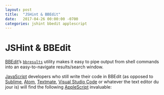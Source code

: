 ```yaml
---
layout: post
title:  "JSHint & BBEdit"
date:   2017-04-26 00:00:00 -0700
categories: jshint bbedit applescript
---
```


# JSHint & BBEdit

[BBEdit](https://www.barebones.com/products/bbedit/)’s [`bbresults`](https://www.barebones.com/support/bbedit/notes-11.6.html) utility makes it easy to pipe output from shell commands into an easy-to-navigate results/search window.

[JavaScript](https://developer.mozilla.org/en-US/docs/Web/JavaScript) developers who still write their code in BBEdit (as opposed to [Sublime](https://www.sublimetext.com), [Atom](https://atom.io), [Textmate](https://macromates.com), [Visual Studio Code](https://code.visualstudio.com) or whatever the text editor du jour is) will find the following [AppleScript](https://developer.apple.com/library/content/documentation/AppleScript/Conceptual/AppleScriptLangGuide/introduction/ASLR_intro.html) invaluable:

<script src="https://gist.github.com/davidfmiller/1790b90dfbc7781df757e85ff5cc9ac4.js"></script>
